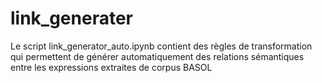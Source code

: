 # link_generater

Le script link_generator_auto.ipynb contient des règles de transformation qui permettent de générer automatiquement des relations sémantiques entre les expressions extraites de corpus BASOL
